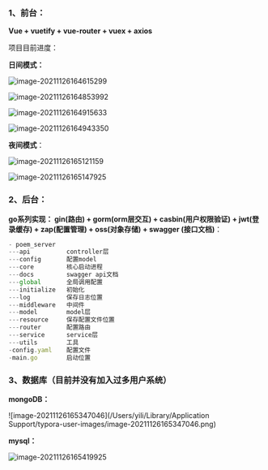 ### 1、前台：

**Vue + vuetify + vue-router + vuex + axios**

项目目前进度：

**日间模式：**

![image-20211126164615299](https://i.loli.net/2021/11/26/p8uMSCZyNOQAa6w.png)

![image-20211126164853992](https://i.loli.net/2021/11/26/cgtX1SvapUsVYPO.png)

![image-20211126164915633](https://i.loli.net/2021/11/26/sP73xjkXOQSLr68.png)

![image-20211126164943350](https://i.loli.net/2021/11/26/DThv5Kart6WGdXU.png)

**夜间模式**：

![image-20211126165121159](https://i.loli.net/2021/11/26/dEsLeOFauv5kiqC.png)

![image-20211126165147925](https://i.loli.net/2021/11/26/uaLz1Rbv3fC92FT.png)

### 2、后台：

**go系列实现： gin(路由) + gorm(orm层交互) + casbin(用户权限验证) + jwt(登录缓存) + zap(配置管理) + oss(对象存储) + swagger (接口文档)**：

```js
- poem_server
---api      	controller层
---config   	配置model
---core     	核心启动进程
---docs     	swagger api文档
---global   	全局调用配置
---initialize   初始化
---log          保存日志位置
---middleware   中间件
---model      	model层
---resource     保存配置文件位置
---router  	 	配置路由
---service      service层
---utils   		工具
-config.yaml 	配置文件
-main.go  		启动位置
```

### 3、数据库（目前并没有加入过多用户系统）

**mongoDB：**

![image-20211126165347046](/Users/yili/Library/Application Support/typora-user-images/image-20211126165347046.png)

**mysql：**

![image-20211126165419925](https://i.loli.net/2021/11/26/nP3rzHcCJOEXTFq.png)
